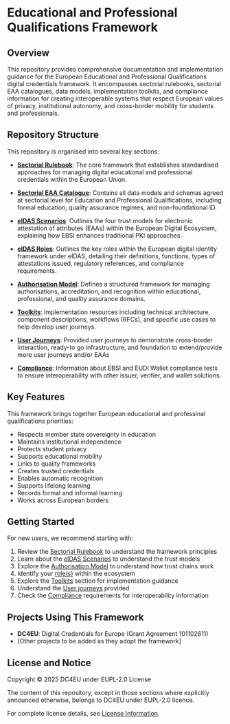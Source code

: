 # Educational and Professional Qualifications Framework

## Overview

This repository provides comprehensive documentation and implementation guidance for the European Educational and Professional Qualifications digital credentials framework. It encompasses sectorial rulebooks, sectorial EAA catalogues, data models, implementation toolkits, and compliance information for creating interoperable systems that respect European values of privacy, institutional autonomy, and cross-border mobility for students and professionals.

## Repository Structure

This repository is organised into several key sections:

- **[Sectorial Rulebook](./sectorial-rulebook/)**: The core framework that establishes standardised approaches for managing digital educational and professional credentials within the European Union.

- **[Sectorial EAA Catalogue](./sectorial-eaa-catalogue/)**: Contains all data models and schemas agreed at sectorial level for Education and Professional Qualifications, including formal education, quality assurance regimes, and non-foundational ID.

- **[eIDAS Scenarios](./ebsi-scenarios.md)**: Outlines the four trust models for electronic attestation of attributes (EAAs) within the European Digital Ecosystem, explaining how EBSI enhances traditional PKI approaches.

- **[eIDAS Roles](./docs/eIDAS-roles.md)**: Outlines the key roles within the European digital identity framework under eIDAS, detailing their definitions, functions, types of attestations issued, regulatory references, and compliance requirements. 

- **[Authorisation Model](./authorisation-model.md)**: Defines a structured framework for managing authorisations, accreditation, and recognition within educational, professional, and quality assurance domains.

- **[Toolkits](./toolkits/)**: Implementation resources including technical architecture, component descriptions, workflows (RFCs), and specific use cases to help develop user journeys.

- **[User Journeys](./user-journeys/)**: Provided user journeys to demonstrate cross-border interaction, ready-to go infrastructure, and foundation to extend/provide more user journeys and/or EAAs

- **[Compliance](./compliance/)**: Information about EBSI and EUDI Wallet compliance tests to ensure interoperability with other issuer, verifier, and wallet solutions.

## Key Features

This framework brings together European educational and professinal qualifications priorities:

- Respects member state sovereignty in education
- Maintains institutional independence
- Protects student privacy
- Supports educational mobility
- Links to quality frameworks
- Creates trusted credentials
- Enables automatic recognition
- Supports lifelong learning
- Records formal and informal learning
- Works across European borders

## Getting Started

For new users, we recommend starting with:

1. Review the [Sectorial Rulebook](./sectorial-rulebook/) to understand the framework principles
2. Learn about the [eIDAS Scenarios](./ebsi-scenarios.md) to understand the trust models
3. Explore the [Authorisation Model](./authorisation-model.md) to understand how trust chains work
4. Identify your [role(s)](./docs/eIDAS-roles.md) within the ecosystem
5. Explore the [Toolkits](./toolkits/) section for implementation guidance
6. Understand the [User journeys](./user-journeys/) provided
7. Check the [Compliance](./compliance/) requirements for interoperability information

## Projects Using This Framework

- **DC4EU**: Digital Credentials for Europe (Grant Agreement 101102611)
- [Other projects to be added as they adopt the framework]

## License and Notice

Copyright © 2025 DC4EU under EUPL-2.0 License 

The content of this repository, except in those sections where explicitly announced otherwise, belongs to DC4EU under EUPL-2.0 licence.

For complete license details, see [License Information](./docs/license.md).
